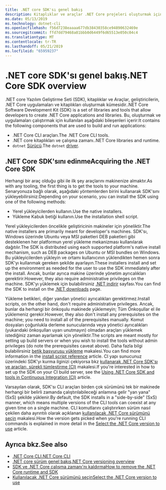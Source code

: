 ```yaml
---
title: .NET core SDK'sı genel bakış
description: Kitaplıklar ve araçlar .NET Core projeleri oluşturmak için kullanılan bir dizi olan .NET Core SDK hakkında bilgi edinin.
ms.date: 05/13/2019
ms.technology: dotnet-cli
ms.openlocfilehash: f56d7238eaaaa677db38430358ce94890632469e
ms.sourcegitcommit: ffd7dd79468a81bbb0d6449f6d65513e050c04c4
ms.translationtype: MT
ms.contentlocale: tr-TR
ms.lasthandoff: 05/21/2019
ms.locfileid: "65959237"
---
```

# <a name="net-core-sdk-overview"></a><span data-ttu-id="9804a-103">.NET core SDK'sı genel bakış</span><span class="sxs-lookup"><span data-stu-id="9804a-103">.NET Core SDK overview</span></span>

<span data-ttu-id="9804a-104">.NET core Yazılım Geliştirme Seti (SDK), kitaplıklar ve Araçlar, geliştiricilerin, .NET Core uygulamaları ve kitaplıkları oluşturmak kümesidir.</span><span class="sxs-lookup"><span data-stu-id="9804a-104">.NET Core Software Development Kit (SDK) is a set of libraries and tools that allow developers to create .NET Core applications and libraries.</span></span> <span data-ttu-id="9804a-105">Bu, oluşturmak ve uygulamaları çalıştırmak için kullanılan aşağıdaki bileşenleri içerir:</span><span class="sxs-lookup"><span data-stu-id="9804a-105">It contains the following components that are used to build and run applications:</span></span>

- <span data-ttu-id="9804a-106">.NET Core CLI araçları.</span><span class="sxs-lookup"><span data-stu-id="9804a-106">The .NET Core CLI tools.</span></span>
- <span data-ttu-id="9804a-107">.NET core kitaplıkları ve çalışma zamanı.</span><span class="sxs-lookup"><span data-stu-id="9804a-107">.NET Core libraries and runtime.</span></span>
- <span data-ttu-id="9804a-108">`dotnet` [Sürücü](/tools/index.md#driver).</span><span class="sxs-lookup"><span data-stu-id="9804a-108">The `dotnet` [driver](/tools/index.md#driver).</span></span>

## <a name="acquiring-the-net-core-sdk"></a><span data-ttu-id="9804a-109">.NET Core SDK'sını edinme</span><span class="sxs-lookup"><span data-stu-id="9804a-109">Acquiring the .NET Core SDK</span></span>

<span data-ttu-id="9804a-110">Herhangi bir araç olduğu gibi ile ilk şey araçlarını makinenize almaktır.</span><span class="sxs-lookup"><span data-stu-id="9804a-110">As with any tooling, the first thing is to get the tools to your machine.</span></span> <span data-ttu-id="9804a-111">Senaryonuza bağlı olarak, aşağıdaki yöntemlerden birini kullanarak SDK'sını yükleyebilirsiniz:</span><span class="sxs-lookup"><span data-stu-id="9804a-111">Depending on your scenario, you can install the SDK using one of the following methods:</span></span>

- <span data-ttu-id="9804a-112">Yerel yükleyicilerden kullanın.</span><span class="sxs-lookup"><span data-stu-id="9804a-112">Use the native installers.</span></span>
- <span data-ttu-id="9804a-113">Yükleme Kabuk betiği kullanın.</span><span class="sxs-lookup"><span data-stu-id="9804a-113">Use the installation shell script.</span></span>

<span data-ttu-id="9804a-114">Yerel yükleyicilerden öncelikle geliştiricinin makineler için yöneliktir.</span><span class="sxs-lookup"><span data-stu-id="9804a-114">The native installers are primarily meant for developer's machines.</span></span> <span data-ttu-id="9804a-115">SDK'sı, Windows üzerinde Ubuntu veya MSI paketleri DEB paketleri gibi desteklenen her platformun yerel yükleme mekanizması kullanılarak dağıtılır.</span><span class="sxs-lookup"><span data-stu-id="9804a-115">The SDK is distributed using each supported platform's native install mechanism, such as DEB packages on Ubuntu or MSI bundles on Windows.</span></span> <span data-ttu-id="9804a-116">Bu yükleyicilerden yükleyin ve ortamı kullanıcının yüklendikten hemen sonra SDK'yı kullanmak gereken şekilde ayarlayın.</span><span class="sxs-lookup"><span data-stu-id="9804a-116">These installers install and set up the environment as needed for the user to use the SDK immediately after the install.</span></span> <span data-ttu-id="9804a-117">Ancak, bunlar ayrıca makine üzerinde yönetim ayrıcalıkları gerektirir.</span><span class="sxs-lookup"><span data-stu-id="9804a-117">However, they also require administrative privileges on the machine.</span></span> <span data-ttu-id="9804a-118">SDK'yı yüklemek için bulabilirsiniz [.NET indirir](https://dotnet.microsoft.com/download) sayfası.</span><span class="sxs-lookup"><span data-stu-id="9804a-118">You can find the SDK to install on the [.NET downloads](https://dotnet.microsoft.com/download) page.</span></span>

<span data-ttu-id="9804a-119">Yükleme betikleri, diğer yandan yönetici ayrıcalıkları gerektirmez.</span><span class="sxs-lookup"><span data-stu-id="9804a-119">Install scripts, on the other hand, don't require administrative privileges.</span></span> <span data-ttu-id="9804a-120">Ancak, bunlar da herhangi bir önkoşulu makinede yüklemeyin; Tüm Önkoşullar el ile yüklemeniz gerekir.</span><span class="sxs-lookup"><span data-stu-id="9804a-120">However, they also don't install any prerequisites on the machine; you need to install all of the prerequisites manually.</span></span> <span data-ttu-id="9804a-121">Komut dosyaları çoğunlukla derleme sunucularında veya yönetici ayrıcalıkları (yukarıdaki önkoşulları uyarı unutmayın) olmadan araçları yüklemek istediğiniz zaman ayarlamak için yöneliktir.</span><span class="sxs-lookup"><span data-stu-id="9804a-121">The scripts are meant mostly for setting up build servers or when you wish to install the tools without admin privileges (do note the prerequisites caveat above).</span></span> <span data-ttu-id="9804a-122">Daha fazla bilgi bulabilirsiniz [betik başvurusu yükleme](tools/dotnet-install-script.md) makalesi.</span><span class="sxs-lookup"><span data-stu-id="9804a-122">You can find more information in the [install script reference](tools/dotnet-install-script.md) article.</span></span> <span data-ttu-id="9804a-123">CI yapı sunucunuz üzerindeki SDK'yı kurma ilginizi çekiyorsa bkz [kullanarak .NET Core SDK'sı ve araçları, sürekli tümleştirme (CI)](tools/using-ci-with-cli.md) makalesi.</span><span class="sxs-lookup"><span data-stu-id="9804a-123">If you're interested in how to set up the SDK on your CI build server, see the [Using .NET Core SDK and tools in Continuous Integration (CI)](tools/using-ci-with-cli.md) article.</span></span>

<span data-ttu-id="9804a-124">Varsayılan olarak, SDK'sı CLI araçları birden çok sürümünü tek bir makinede herhangi bir belirli zamanda çalıştırılabileceği anlamına gelir "yan yana" (SxS) şekilde yüklenir.</span><span class="sxs-lookup"><span data-stu-id="9804a-124">By default, the SDK installs in a "side-by-side" (SxS) manner, which means multiple versions of the CLI tools can coexist at any given time on a single machine.</span></span> <span data-ttu-id="9804a-125">CLI komutlarını çalıştırırken sürüm nasıl çekilen daha ayrıntılı olarak açıklanan [kullanılacak .NET Core sürümünü seçin](/versions/selection.md) makalesi.</span><span class="sxs-lookup"><span data-stu-id="9804a-125">How the version gets picked when you're running CLI commands is explained in more detail in the [Select the .NET Core version to use](/versions/selection.md) article.</span></span>

## <a name="see-also"></a><span data-ttu-id="9804a-126">Ayrıca bkz.</span><span class="sxs-lookup"><span data-stu-id="9804a-126">See also</span></span>

- [<span data-ttu-id="9804a-127">.NET Core CLI</span><span class="sxs-lookup"><span data-stu-id="9804a-127">.NET Core CLI</span></span>](tools/index.md)
- [<span data-ttu-id="9804a-128">.NET core sürüm genel bakış</span><span class="sxs-lookup"><span data-stu-id="9804a-128">.NET Core versioning overview</span></span>](/versions/index.md)
- [<span data-ttu-id="9804a-129">SDK ve .NET Core çalışma zamanı'nı kaldırma</span><span class="sxs-lookup"><span data-stu-id="9804a-129">How to remove the .NET Core runtime and SDK</span></span>](versions/remove-runtime-sdk-versions.md)
- [<span data-ttu-id="9804a-130">Kullanılacak .NET Core sürümünü seçin</span><span class="sxs-lookup"><span data-stu-id="9804a-130">Select the .NET Core version to use</span></span>](/versions/selection.md)
